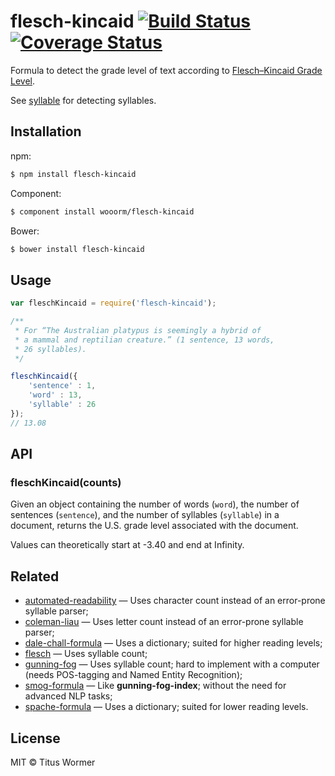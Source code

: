 # flesch-kincaid [![Build Status](https://travis-ci.org/wooorm/flesch-kincaid.svg?branch=master)](https://travis-ci.org/wooorm/flesch-kincaid) [![Coverage Status](https://img.shields.io/coveralls/wooorm/flesch-kincaid.svg)](https://coveralls.io/r/wooorm/flesch-kincaid?branch=master)

Formula to detect the grade level of text according to [Flesch–Kincaid Grade Level](http://en.wikipedia.org/wiki/Flesch–Kincaid_readability_tests#Flesch.E2.80.93Kincaid_Grade_Level).

See [syllable](https://github.com/wooorm/syllable) for detecting syllables.

## Installation

npm:
```sh
$ npm install flesch-kincaid
```

Component:
```sh
$ component install wooorm/flesch-kincaid
```

Bower:
```sh
$ bower install flesch-kincaid
```

## Usage

```js
var fleschKincaid = require('flesch-kincaid');

/**
 * For “The Australian platypus is seemingly a hybrid of 
 * a mammal and reptilian creature.” (1 sentence, 13 words,
 * 26 syllables).
 */

fleschKincaid({
    'sentence' : 1,
    'word' : 13,
    'syllable' : 26
});
// 13.08
```

## API

### fleschKincaid(counts)

Given an object containing the number of words (`word`), the number of sentences (`sentence`), and the number of syllables  (`syllable`) in a document, returns the U.S. grade level associated with the document.

Values can theoretically start at -3.40 and end at Infinity.

## Related

- [automated-readability](https://github.com/wooorm/automated-readability) — Uses character count instead of an error-prone syllable parser;
- [coleman-liau](https://github.com/wooorm/coleman-liau) — Uses letter count instead of an error-prone syllable parser;
- [dale-chall-formula](https://github.com/wooorm/dale-chall-formula) — Uses a dictionary; suited for higher reading levels;
- [flesch](https://github.com/wooorm/flesch) — Uses syllable count;
- [gunning-fog](https://github.com/wooorm/gunning-fog) — Uses syllable count; hard to implement with a computer (needs POS-tagging and Named Entity Recognition);
- [smog-formula](https://github.com/wooorm/smog-formula) — Like **gunning-fog-index**; without the need for advanced NLP tasks;
- [spache-formula](https://github.com/wooorm/spache-formula) — Uses a dictionary; suited for lower reading levels.

## License

MIT © Titus Wormer
